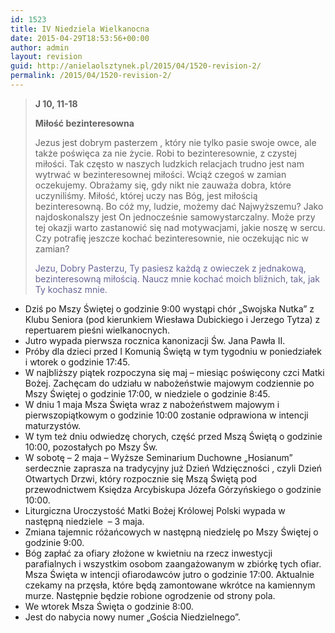```yaml
---
id: 1523
title: IV Niedziela Wielkanocna
date: 2015-04-29T18:53:56+00:00
author: admin
layout: revision
guid: http://anielaolsztynek.pl/2015/04/1520-revision-2/
permalink: /2015/04/1520-revision-2/
---
```

> **J 10, 11-18**
> 
> **Miłość bezinteresowna**
> 
> Jezus jest dobrym pasterzem , który nie tylko pasie swoje owce, ale także poświęca za nie życie. Robi to bezinteresownie, z czystej miłości. Tak często w naszych ludzkich relacjach trudno jest nam wytrwać w bezinteresownej miłości. Wciąż czegoś w zamian oczekujemy. Obrażamy się, gdy nikt nie zauważa dobra, które uczyniliśmy. Miłość, której uczy nas Bóg, jest miłością bezinteresowną. Bo cóż my, ludzie, możemy dać Najwyższemu? Jako najdoskonalszy jest On jednocześnie samowystarczalny. Może przy tej okazji warto zastanowić się nad motywacjami, jakie noszę w sercu. Czy potrafię jeszcze kochać bezinteresownie, nie oczekując nic w zamian?
> 
> <span style="color: #666699;">Jezu, Dobry Pasterzu, Ty pasiesz każdą z owieczek z jednakową, bezinteresowną miłością. Naucz mnie kochać moich bliźnich, tak, jak Ty kochasz mnie.</span>

  * Dziś po Mszy Świętej o godzinie 9:00 wystąpi chór &#8222;Swojska Nutka&#8221; z Klubu Seniora (pod kierunkiem Wiesława Dubickiego i Jerzego Tytza) z repertuarem pieśni wielkanocnych.
  * Jutro wypada pierwsza rocznica kanonizacji Św. Jana Pawła II.
  * Próby dla dzieci przed I Komunią Świętą w tym tygodniu w poniedziałek i wtorek o godzinie 17:45.
  * W najbliższy piątek rozpoczyna się maj &#8211; miesiąc poświęcony czci Matki Bożej. Zachęcam do udziału w nabożeństwie majowym codziennie po Mszy Świętej o godzinie 17:00, w niedziele o godzinie 8:45.
  * W dniu 1 maja Msza Święta wraz z nabożeństwem majowym i pierwszopiątkowym o godzinie 10:00 zostanie odprawiona w intencji maturzystów.
  * W tym też dniu odwiedzę chorych, część przed Mszą Świętą o godzinie 10:00, pozostałych po Mszy Św.
  * W sobotę &#8211; 2 maja &#8211; Wyższe Seminarium Duchowne &#8222;Hosianum&#8221; serdecznie zaprasza na tradycyjny już Dzień Wdzięczności , czyli Dzień Otwartych Drzwi, który rozpocznie się Mszą Świętą pod przewodnictwem Księdza Arcybiskupa Józefa Górzyńskiego o godzinie 10:00.
  * Liturgiczna Uroczystość Matki Bożej Królowej Polski wypada w następną niedziele  &#8211; 3 maja.
  * Zmiana tajemnic różańcowych w następną niedzielę po Mszy Świętej o godzinie 9:00.
  * Bóg zapłać za ofiary złożone w kwietniu na rzecz inwestycji parafialnych i wszystkim osobom zaangażowanym w zbiórkę tych ofiar. Msza Święta w intencji ofiarodawców jutro o godzinie 17:00. Aktualnie czekamy na przęsła, które będą zamontowane wkrótce na kamiennym murze. Następnie będzie robione ogrodzenie od strony pola.
  * We wtorek Msza Święta o godzinie 8:00.
  * Jest do nabycia nowy numer &#8222;Gościa Niedzielnego&#8221;.